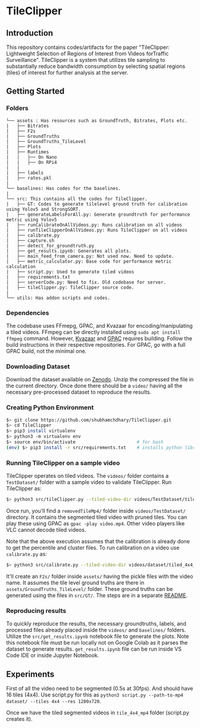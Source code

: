 # TileClipper
## Introduction
This repository contains codes/artifacts for the paper "TileClipper: Lightweight Selection of Regions of Interest from Videos forTraffic Surveillance". TileClipper is a system that utilizes tile sampling to substantially reduce bandwidth consumption by selecting spatial regions (tiles) of interest for further analysis at the server. 

## Getting Started

### Folders
```
└── assets : Has resources such as GroundTruth, Bitrates, Plots etc.
|   ├── Bitrates
|   ├── F2s
|   ├── GroundTruths
|   ├── GroundTruths_TileLevel
|   ├── Plots
|   ├── Runtimes
|   |   ├── On Nano
|   |   ├── On RPi4
|   |
|   ├── labels
|   ├── rates.pkl
|
└── baselines: Has codes for the baselines. 
|              
└── src: This contains all the codes for TileClipper.         
|   ├── GT: Codes to generate tilelevel ground truth for calibration using Yolov5 and StrongSORT.
|   ├── generateLabelsForAll.py: Generate groundtruth for performance metric using Yolov5
|   ├── runCalibrateOnAllVideos.py: Runs calibration on all videos
|   ├── runTileClipperOnAllVideos.py: Runs TileClipper on all videos
|   ├── calibrate.py
|   ├── capture.sh
|   ├── detect_for_groundtruth.py
|   ├── get_results.ipynb: Generates all plots.
|   ├── main_feed_from_camera.py: Not used now. Need to update.
|   ├── metric_calculator.py: Base code for performance metric calculation
|   ├── script.py: Used to generate tiled videos
|   ├── requirements.txt
|   ├── serverCode.py: Need to fix. Old codebase for server.
|   ├── tileClipper.py: TileClipper source code.
|
└── utils: Has addon scripts and codes.    
```

### Dependencies
The codebase uses FFmepg, GPAC, and Kvazaar for encoding/manipulating a tiled videos. FFmpeg can be directly installed using `sudo apt install ffmpeg` command. However, [Kvazaar](https://github.com/ultravideo/kvazaar) and [GPAC](https://github.com/gpac/gpac/wiki/GPAC-Build-Guide-for-Linux) requires building. Follow the build instructions in their respective repositories. For GPAC, go with a full GPAC build, not the minimal one.

### Downloading Dataset
Download the dataset available on [Zenodo](https://doi.org/zenodo/10.5281/zenodo.11179900). Unzip the compressed the file in the current directory. Once done there should be a `video/` having all the necessary pre-processed dataset to reproduce the results.

### Creating Python Environment
```bash
$> git clone https://github.com/shubhamchdhary/TileClipper.git
$> cd TileClipper
$> pip3 install virtualenv                  
$> python3 -m virtualenv env
$> source env/bin/activate                       # for bash
(env) $> pip3 install -r src/requirements.txt    # installs python libraries
```

### Running TileClipper on a sample video
TileClipper operates on tiled videos. The `videos/` folder contains a `TestDataset/` folder with a sample video to validate TileClipper. Run TileClipper as:

```bash
$> python3 src/tileClipper.py --tiled-video-dir videos/TestDataset/tiled_4x4_mp4/AITr1cam10 --percentile-array-filename assets/F2s/f2s_AITr1cam10_cluster10.pkl  --cluster-indices-file assets/F2s/AITr1cam10_cluster_indices.pkl --gamma 1.75
```
Once run, you'll find a `removedTileMp4/` folder inside `videos/TestDataset/` directory. It contains the segmented tiled video with pruned tiles. You can play these using GPAC as `gpac -play video.mp4`. Other video players like VLC cannot decode tiled videos.

Note that the above execution assumes that the calibration is already done to get the percentile and cluster files. To run calibration on a video use `calibrate.py` as:
```bash
$> python3 src/calibrate.py --tiled-video-dir videos/dataset/tiled_4x4_mp4/video_name --assets-folder assets/
```
It'll create an `F2s/` folder inside `assets/` having the pickle files with the video name. It assumes the tile level ground truths are there in `assets/GroundTruths_TileLevel/` folder. These ground truths can be generated using the files in `src/GT/`. The steps are in a separate [README](src/GT/README.md).

### Reproducing results
To quickly reproduce the results, the necessary groundtruths, labels, and processed files already placed inside the `videos/` and `baselines/` folders.
Utilize the `src/get_results.ipynb` notebook file to generate the plots. Note this notebook file must be run locally not on Google Colab as it parses the dataset to generate results. `get_results.ipynb` file can be run inside VS Code IDE or inside Jupyter Notebook.

## Experiments

First of all the video need to be segmented (0.5s at 30fps). And should have 16 tiles (4x4). Use script.py for this as `python3 script.py --path-to-mp4 dataset/ --tiles 4x4 --res 1280x720`.

Once we have the tiled segmented videos in `tile_4x4_mp4` folder (script.py creates it).

